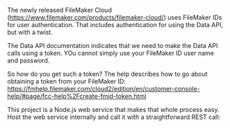 The newly released FileMaker Cloud (https://www.filemaker.com/products/filemaker-cloud/) uses FileMaker IDs for user authentication.
That includes authentication for using the Data API, but with a twist.

The Data API documentation indicates that we need to make the Data API calls using a token.  YOu cannot simply use your FileMaker ID user name and password.

So how do you get such a token?
The help describes how to go about obtaining a token from your FileMaker ID: https://fmhelp.filemaker.com/cloud2/edition/en/customer-console-help/#page/fcc-help%2Fcreate-fmid-token.html

This project is a Node.js web service that makes that whole process easy.  Host the web service internally and call it with a straightforward REST call:


 
